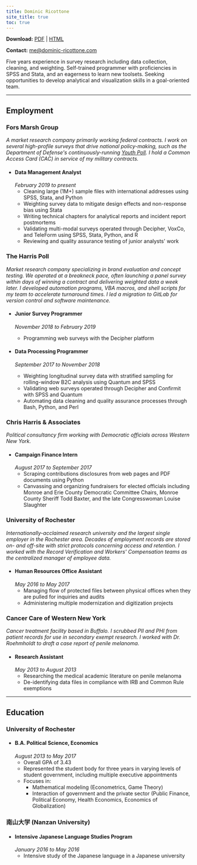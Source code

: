 ```yaml
---
title: Dominic Ricottone
site_title: true
toc: true
---
```


**Download:** [PDF](https://www.dominic-ricottone.com/files/dominic-ricottone.pdf) | [HTML](https://www.dominic-ricottone.com/files/dominic-ricottone.html)

**Contact:** [me@dominic-ricottone.com](mailto:me@dominic-ricottone.com)

<!-- Ignore above content for PDF and HTML versions -->

Five years experience in survey research including data collection, cleaning, and weighting.
Self-trained programmer with proficiencies in SPSS and Stata, and an eagerness to learn new toolsets.
Seeking opportunities to develop analytical and visualization skills in a goal-oriented team.

------

## Employment
### Fors Marsh Group
*A market research company primarily working federal contracts.
I work on several high-profile surveys that drive national policy-making,
such as the Department of Defense's continuously-running
[Youth Poll](https://jamrs.defense.gov/Market-Research-Studies/Reports/).
I hold a Common Access Card (CAC) in service of my military contracts.*

 + #### Data Management Analyst
   *February 2019 to present*
   + Cleaning large (1M+) sample files with international addresses using SPSS, Stata, and Python
   + Weighting survey data to mitigate design effects and non-response bias using Stata
   + Writing technical chapters for analytical reports and incident report postmortems
   + Validating multi-modal surveys operated through Decipher, VoxCo, and TeleForm using SPSS, Stata, Python, and R
   + Reviewing and quality assurance testing of junior analysts' work

### The Harris Poll
*Market research company specializing in brand evaluation and concept testing.
We operated at a breakneck pace, often launching a panel survey within days of
winning a contract and delivering weighted data a week later.
I developed automation programs, VBA macros, and shell scripts for my team
to accelerate turnaround times.
I led a migration to GitLab for version control and software maintenance.*

 + #### Junior Survey Programmer
   *November 2018 to February 2019*
   + Programming web surveys with the Decipher platform

 + #### Data Processing Programmer
   *September 2017 to November 2018*
   + Weighting longitudinal survey data with stratified sampling for rolling-window B2C analysis using Quantum and SPSS
   + Validating web surveys operated through Decipher and Confirmit with SPSS and Quantum
   + Automating data cleaning and quality assurance processes through Bash, Python, and Perl

### Chris Harris & Associates
*Political consultancy firm working with Democratic officials across Western New York.*

 + #### Campaign Finance Intern
   *August 2017 to September 2017*
   + Scraping contributions disclosures from web pages and PDF documents using Python
   + Canvassing and organizing fundraisers for elected officials including Monroe and Erie County Democratic Committee Chairs, Monroe County Sheriff Todd Baxter, and the late Congresswoman Louise Slaughter

### University of Rochester
*Internationally-acclaimed research university and the largest single employer
in the Rochester area.
Decades of employment records are stored on- and off-site with strict protocols
concerning access and retention.
I worked with the Record Verification and Workers' Compensation teams as the
centralized manager of employee data.*

 + #### Human Resources Office Assistant
   *May 2016 to May 2017*
   + Managing flow of protected files between physical offices when they are pulled for inquiries and audits
   + Administering multiple modernization and digitization projects

### Cancer Care of Western New York
*Cancer treatment facility based in Buffalo.
I scrubbed PII and PHI from patient records for use in secondary exempt
research.
I worked with Dr. Roehmholdt to draft a case report of penile melanoma.*

 + #### Research Assistant
   *May 2013 to August 2013*
   + Researching the medical academic literature on penile melanoma
   + De-identifying data files in compliance with IRB and Common Rule exemptions

------

## Education
### University of Rochester

 + #### B.A. Political Science, Economics
   *August 2013 to May 2017*
   + Overall GPA of 3.43
   + Represented the student body for three years in varying levels of student government, including multiple executive appointments
   + Focuses in:
     + Mathematical modeling (Econometrics, Game Theory)
     + Interaction of government and the private sector (Public Finance, Political Economy, Health Economics, Economics of Globalization)

### 南山大学 (Nanzan University)

 + #### Intensive Japanese Language Studies Program
   *January 2016 to May 2016*
   + Intensive study of the Japanese language in a Japanese university

